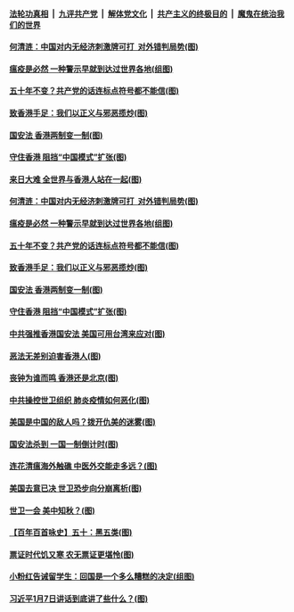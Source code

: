 

####  [法轮功真相](../../../../basic/blob/master/README.md?t=05260801) &nbsp;|&nbsp; [九评共产党](../../../../9ping.md/blob/master/README.md?t=05260801) &nbsp;|&nbsp; [解体党文化](../../../../jtdwh.md/blob/master/README.md?t=05260801)  &nbsp;|&nbsp; [共产主义的终极目的](../../../../gczydzjmd.md/blob/master/README.md?t=05260801) &nbsp;|&nbsp; [魔鬼在统治我们的世界](../../../../mgztzwmdsj.md/blob/master/README.md?t=05260801) 

#### [何清涟：中国对内无经济刺激牌可打 &nbsp;对外错判局势(图)](../pages/p4/934440.md?t=05260801) 

#### [瘟疫是必然 一种警示早就到达过世界各地(组图)](../pages/p4/934381.md?t=05260801) 

#### [五十年不变？共产党的话连标点符号都不能信(图)](../pages/p4/934395.md?t=05260801) 

#### [致香港手足：我们以正义与邪恶揽炒(图)](../pages/p4/934342.md?t=05260801) 

#### [国安法 香港两制变一制(图)](../pages/p4/934329.md?t=05260801) 

#### [守住香港 阻挡“中国模式”扩张(图)](../pages/p4/934341.md?t=05260801) 

#### [来日大难 全世界与香港人站在一起(图)](../pages/p4/934448.md?t=05260801) 

#### [何清涟：中国对内无经济刺激牌可打 &nbsp;对外错判局势(图)](../pages/p4/934440.md?t=05260801) 

#### [瘟疫是必然 一种警示早就到达过世界各地(组图)](../pages/p4/934381.md?t=05260801) 

#### [五十年不变？共产党的话连标点符号都不能信(图)](../pages/p4/934395.md?t=05260801) 

#### [致香港手足：我们以正义与邪恶揽炒(图)](../pages/p4/934342.md?t=05260801) 

#### [国安法 香港两制变一制(图)](../pages/p4/934329.md?t=05260801) 

#### [守住香港 阻挡“中国模式”扩张(图)](../pages/p4/934341.md?t=05260801) 

#### [中共强推香港国安法 美国可用台湾来应对(图)](../pages/p4/934338.md?t=05260801) 

#### [恶法无差别迫害香港人(图)](../pages/p4/934325.md?t=05260801) 

#### [丧钟为谁而鸣 香港还是北京(图)](../pages/p4/934336.md?t=05260801) 

#### [中共操控世卫组织 肺炎疫情如何恶化(图)](../pages/p4/934268.md?t=05260801) 

#### [美国是中国的敌人吗？拨开仇美的迷雾(图)](../pages/p4/934263.md?t=05260801) 

#### [国安法杀到 一国一制倒计时(图)](../pages/p4/934240.md?t=05260801) 

#### [连花清瘟海外触礁 中医外交能走多远？(图)](../pages/p4/934224.md?t=05260801) 

#### [美国去意已决 世卫恐步向分崩离析(图)](../pages/p4/934239.md?t=05260801) 

#### [世卫一会 美中知秋？(图)](../pages/p4/934181.md?t=05260801) 

#### [【百年百首咏史】五十：黑五类(图)](../pages/p4/934229.md?t=05260801) 

#### [票证时代饥又寒 农无票证更堪怜(图)](../pages/p4/934183.md?t=05260801) 

#### [小粉红告诫留学生：回国是一个多么糟糕的决定(组图)](../pages/p4/934124.md?t=05260801) 

#### [习近平1月7日讲话到底讲了些什么？(图)](../pages/p4/934121.md?t=05260801) 

